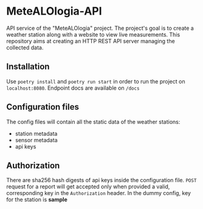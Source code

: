# MeteALOlogia-API
API service of the "MeteALOlogia" project. The project's goal is to create a weather station along with a website to view live measurements. This repository aims at creating an HTTP REST API server managing the collected data.

## Installation
Use `poetry install` and `poetry run start` in order to run the project on `localhost:8080`. Endpoint docs are available on `/docs`

## Configuration files
The config files will contain all the static data of the weather stations:
- station metadata
- sensor metadata
- api keys

## Authorization
There are sha256 hash digests of api keys inside the configuration file. `POST` request for a report will get accepted only when provided a valid, corresponding key in the `Authorization` header. In the dummy config, key for the station is **sample**